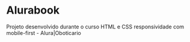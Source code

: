 # Alurabook
Projeto desenvolvido durante o curso HTML  e CSS responsividade com mobile-first - Alura|Oboticario
